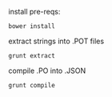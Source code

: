 install pre-reqs:
	
	bower install
	
extract strings into .POT files

	grunt extract
	
compile .PO into .JSON

	grunt compile